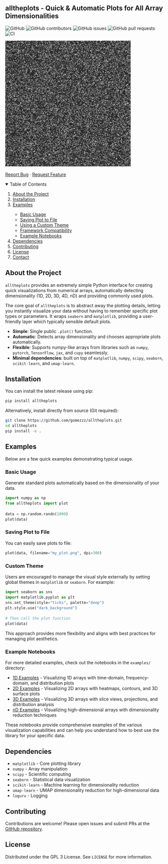 ## alltheplots - Quick & Automatic Plots for All Array Dimensionalities

![GitHub](https://img.shields.io/github/license/gomezzz/alltheplots?style=flat-square)
![GitHub contributors](https://img.shields.io/github/contributors/gomezzz/alltheplots?style=flat-square)
![GitHub issues](https://img.shields.io/github/issues/gomezzz/alltheplots?style=flat-square)
![GitHub pull requests](https://img.shields.io/github/issues-pr/gomezzz/alltheplots?style=flat-square)
![CI](https://img.shields.io/github/actions/workflow/status/gomezzz/alltheplots/automated_tests.yml?label=Tests&style=flat-square)

![Alt Text](resources/demo.gif)

<p align="left">
    <a href="https://github.com/gomezzz/alltheplots/issues">Report Bug</a>
    ·
    <a href="https://github.com/gomezzz/alltheplots/issues">Request Feature</a>
</p>

<!-- TABLE OF CONTENTS -->
<details open="open">
  <summary>Table of Contents</summary>
  <ol>
    <li><a href="#about-the-project">About the Project</a></li>
    <li><a href="#installation">Installation</a></li>
    <li><a href="#examples">Examples</a></li>
    <ul>
        <li><a href="#basic-usage">Basic Usage</a></li>
        <li><a href="#saving-plot-to-file">Saving Plot to File</a></li>
        <li><a href="#custom-theme">Using a Custom Theme</a></li>
        <li><a href="#framework-compatibility">Framework Compatibility</a></li>
        <li><a href="#example-notebooks">Example Notebooks</a></li>
    </ul>
    <li><a href="#dependencies">Dependencies</a></li>
    <li><a href="#contributing">Contributing</a></li>
    <li><a href="#license">License</a></li>
    <li><a href="#contact">Contact</a></li>
  </ol>
</details>

## About the Project

`alltheplots` provides an extremely simple Python interface for creating quick visualizations from numerical arrays, automatically detecting dimensionality (1D, 2D, 3D, 4D, nD) and providing commonly used plots. 

The core goal of `alltheplots` is to abstract away the plotting details, letting you instantly visualize your data without having to remember specific plot types or parameters. It wraps `seaborn` and `matplotlib`, providing a user-friendly layer which typically sensible default plots.

- **Simple**: Single public `.plot()` function.
- **Automatic**: Detects array dimensionality and chooses appropriate plots automatically.
- **Flexible**: Supports numpy-like arrays from libraries such as `numpy`, `pytorch`, `TensorFlow`, `jax`, and `cupy` seamlessly.
- **Minimal dependencies**: built on top of `matplotlib`, `numpy`, `scipy`, `seaborn`, `scikit-learn`, and `umap-learn`.

## Installation

You can install the latest release using pip:

```bash
pip install alltheplots
```

Alternatively, install directly from source (Git required):

```bash
git clone https://github.com/gomezzz/alltheplots.git
cd alltheplots
pip install -e .
```

## Examples

Below are a few quick examples demonstrating typical usage.

### Basic Usage

Generate standard plots automatically based on the dimensionality of your data.

```python
import numpy as np
from alltheplots import plot

data = np.random.randn(1000)
plot(data)
```

### Saving Plot to File

You can easily save plots to file:

```python
plot(data, filename="my_plot.png", dpi=300)
```

### Custom Theme

Users are encouraged to manage the visual style externally by setting global themes in `matplotlib` or `seaborn`. For example:

```python
import seaborn as sns
import matplotlib.pyplot as plt
sns.set_theme(style="ticks", palette="deep")
plt.style.use("dark_background")

# Then call the plot function
plot(data)
```

This approach provides more flexibility and aligns with best practices for managing plot aesthetics.

### Example Notebooks

For more detailed examples, check out the notebooks in the `examples/` directory:

- [1D Examples](https://github.com/gomezzz/alltheplots/blob/main/examples/1D_Examples.ipynb) - Visualizing 1D arrays with time-domain, frequency-domain, and distribution plots
- [2D Examples](https://github.com/gomezzz/alltheplots/blob/main/examples/2D_Examples.ipynb) - Visualizing 2D arrays with heatmaps, contours, and 3D surface plots
- [3D Examples](https://github.com/gomezzz/alltheplots/blob/main/examples/3D_Examples.ipynb) - Visualizing 3D arrays with slice views, projections, and distribution analysis
- [nD Examples](https://github.com/gomezzz/alltheplots/blob/main/examples/nD_Examples.ipynb) - Visualizing high-dimensional arrays with dimensionality reduction techniques

These notebooks provide comprehensive examples of the various visualization capabilities and can help you understand how to best use the library for your specific data.

## Dependencies

- `matplotlib` - Core plotting library
- `numpy` - Array manipulation
- `scipy` - Scientific computing
- `seaborn` - Statistical data visualization
- `scikit-learn` - Machine learning for dimensionality reduction
- `umap-learn` - UMAP dimensionality reduction for high-dimensional data
- `loguru` - Logging

## Contributing

Contributions are welcome! Please open issues and submit PRs at the [GitHub repository](https://github.com/gomezzz/alltheplots).

## License

Distributed under the GPL 3 License. See `LICENSE` for more information.